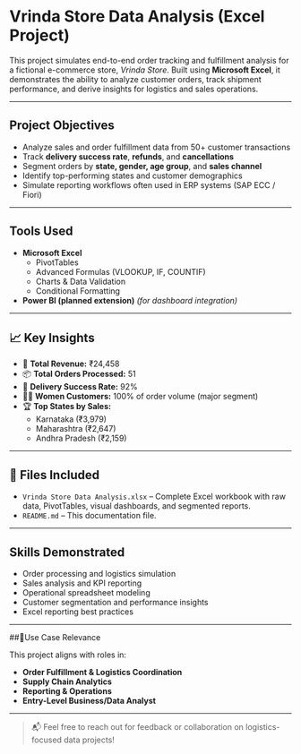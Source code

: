 # Vrinda Store Data Analysis (Excel Project)

This project simulates end-to-end order tracking and fulfillment analysis for a fictional e-commerce store, *Vrinda Store*. Built using **Microsoft Excel**, it demonstrates the ability to analyze customer orders, track shipment performance, and derive insights for logistics and sales operations.

---

## Project Objectives

- Analyze sales and order fulfillment data from 50+ customer transactions
- Track **delivery success rate**, **refunds**, and **cancellations**
- Segment orders by **state, gender, age group**, and **sales channel**
- Identify top-performing states and customer demographics
- Simulate reporting workflows often used in ERP systems (SAP ECC / Fiori)

---

## Tools Used

- **Microsoft Excel**  
  - PivotTables  
  - Advanced Formulas (VLOOKUP, IF, COUNTIF)  
  - Charts & Data Validation  
  - Conditional Formatting  
- **Power BI (planned extension)** *(for dashboard integration)*

---

## 📈 Key Insights

- 💸 **Total Revenue:** ₹24,458  
- 📦 **Total Orders Processed:** 51  
- 🚚 **Delivery Success Rate:** 92%  
- 👩‍💼 **Women Customers:** 100% of order volume (major segment)  
- 🏆 **Top States by Sales:**  
  - Karnataka (₹3,979)  
  - Maharashtra (₹2,647)  
  - Andhra Pradesh (₹2,159)  

---

## 📁 Files Included

- `Vrinda Store Data Analysis.xlsx` – Complete Excel workbook with raw data, PivotTables, visual dashboards, and segmented reports.
- `README.md` – This documentation file.

---

## Skills Demonstrated

- Order processing and logistics simulation  
- Sales analysis and KPI reporting  
- Operational spreadsheet modeling  
- Customer segmentation and performance insights  
- Excel reporting best practices

---

##📌Use Case Relevance

This project aligns with roles in:
- **Order Fulfillment & Logistics Coordination**
- **Supply Chain Analytics**
- **Reporting & Operations**
- **Entry-Level Business/Data Analyst**

---

> 📬 Feel free to reach out for feedback or collaboration on logistics-focused data projects!
